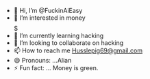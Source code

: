 - 👋 Hi, I’m @FuckinAiEasy
- 👀 I’m interested in money$$$$$
- 🌱 I’m currently learning hacking
- 💞️ I’m looking to collaborate on hacking
- 📫 How to reach me Husslepig69@gmail.com  
- 😄 Pronouns: ...Alian
- ⚡ Fun fact: ... Money is green. 

<!---
FuckinAiEasy/FuckinAiEasy is a ✨ special ✨ repository because its `README.md` (this file) appears on your GitHub profile.
You can click the Preview link to take a look at your changes.
--->
